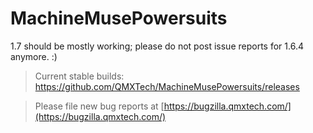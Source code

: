 MachineMusePowersuits
=====================

1.7 should be mostly working; please do not post issue reports for 1.6.4 anymore. :)

>Current stable builds: https://github.com/QMXTech/MachineMusePowersuits/releases

>Please file new bug reports at [https://bugzilla.qmxtech.com/](https://bugzilla.qmxtech.com/)
